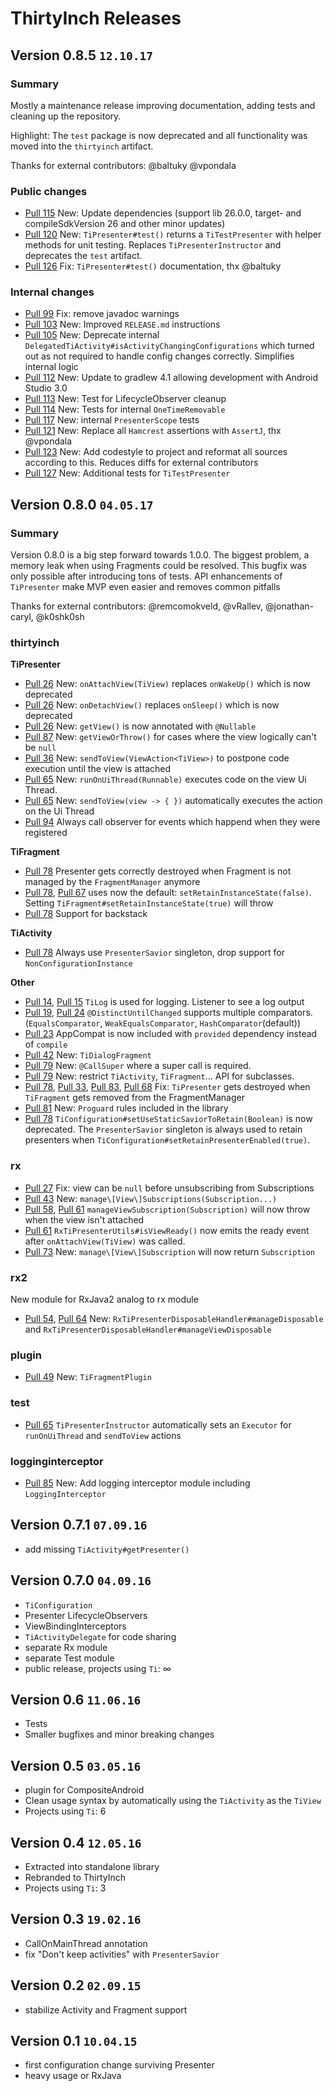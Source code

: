 # ThirtyInch Releases


## Version 0.8.5 `12.10.17`

### Summary

Mostly a maintenance release improving documentation, adding tests and cleaning up the repository.

Highlight: The `test` package is now deprecated and all functionality was moved into the `thirtyinch` artifact.

Thanks for external contributors:
@baltuky @vpondala 

### Public changes

- [Pull 115](https://github.com/grandcentrix/ThirtyInch/pull/115) New: Update dependencies (support lib 26.0.0, target- and compileSdkVersion 26 and other minor updates)
- [Pull 120](https://github.com/grandcentrix/ThirtyInch/pull/120) New: `TiPresenter#test()` returns a `TiTestPresenter` with helper methods for unit testing. Replaces `TiPresenterInstructor` and deprecates the `test` artifact.
- [Pull 126](https://github.com/grandcentrix/ThirtyInch/pull/126) Fix: `TiPresenter#test()` documentation, thx @baltuky

### Internal changes

- [Pull 99](https://github.com/grandcentrix/ThirtyInch/pull/99) Fix: remove javadoc warnings
- [Pull 103](https://github.com/grandcentrix/ThirtyInch/pull/103) New: Improved `RELEASE.md` instructions
- [Pull 105](https://github.com/grandcentrix/ThirtyInch/pull/105) New: Deprecate internal `DelegatedTiActivity#isActivityChangingConfigurations` which turned out as not required to handle config changes correctly. Simplifies internal logic
- [Pull 112](https://github.com/grandcentrix/ThirtyInch/pull/112) New: Update to gradlew 4.1 allowing development with Android Studio 3.0
- [Pull 113](https://github.com/grandcentrix/ThirtyInch/pull/113) New: Test for LifecycleObserver cleanup
- [Pull 114](https://github.com/grandcentrix/ThirtyInch/pull/114) New: Tests for internal `OneTimeRemovable`
- [Pull 117](https://github.com/grandcentrix/ThirtyInch/pull/117) New: internal `PresenterScope` tests
- [Pull 121](https://github.com/grandcentrix/ThirtyInch/pull/121) New: Replace all `Hamcrest` assertions with `AssertJ`, thx @vpondala 
- [Pull 123](https://github.com/grandcentrix/ThirtyInch/pull/123) New: Add codestyle to project and reformat all sources according to this. Reduces diffs for external contributors
- [Pull 127](https://github.com/grandcentrix/ThirtyInch/pull/127) New: Additional tests for 
`TiTestPresenter`

## Version 0.8.0 `04.05.17`

### Summary

Version 0.8.0 is a big step forward towards 1.0.0. The biggest problem, a memory leak when using Fragments could be resolved. This bugfix was only possible after introducing tons of tests.
API enhancements of `TiPresenter` make MVP even easier and removes common pitfalls

Thanks for external contributors:
@remcomokveld, @vRallev, @jonathan-caryl, @k0shk0sh

### thirtyinch

**TiPresenter**

- [Pull 26](https://github.com/grandcentrix/ThirtyInch/pull/26) New: `onAttachView(TiView)` replaces `onWakeUp()` which is now deprecated
- [Pull 26](https://github.com/grandcentrix/ThirtyInch/pull/26) New: `onDetachView()` replaces `onSleep()` which is now deprecated
- [Pull 26](https://github.com/grandcentrix/ThirtyInch/pull/26) New: `getView()` is now annotated with `@Nullable`
- [Pull 87](https://github.com/grandcentrix/ThirtyInch/pull/87) New: `getViewOrThrow()` for cases where the view logically can't be `null`
- [Pull 36](https://github.com/grandcentrix/ThirtyInch/pull/36) New: `sendToView(ViewAction<TiView>)` to postpone code execution until the view is attached
- [Pull 65](https://github.com/grandcentrix/ThirtyInch/pull/65) New: `runOnUiThread(Runnable)` executes code on the view Ui Thread.
- [Pull 65](https://github.com/grandcentrix/ThirtyInch/pull/65) New: `sendToView(view -> { })` automatically executes the action on the Ui Thread
- [Pull 94](https://github.com/grandcentrix/ThirtyInch/pull/94) Always call observer for events which happend when they were registered

**TiFragment**

- [Pull 78](https://github.com/grandcentrix/ThirtyInch/pull/78) Presenter gets correctly destroyed when Fragment is not managed by the `FragmentManager` anymore
- [Pull 78](https://github.com/grandcentrix/ThirtyInch/pull/78), [Pull 67](https://github.com/grandcentrix/ThirtyInch/pull/67) uses now the default: `setRetainInstanceState(false)`. Setting `TiFragment#setRetainInstanceState(true)` will throw
- [Pull 78](https://github.com/grandcentrix/ThirtyInch/pull/78) Support for backstack

**TiActivity**

- [Pull 78](https://github.com/grandcentrix/ThirtyInch/pull/78) Always use `PresenterSavior` singleton, drop support for `NonConfigurationInstance`

**Other**

- [Pull 14](https://github.com/grandcentrix/ThirtyInch/pull/14), [Pull 15](https://github.com/grandcentrix/ThirtyInch/pull/15) `TiLog` is used for logging. Listener to see a log output
- [Pull 19](https://github.com/grandcentrix/ThirtyInch/pull/19), [Pull 24](https://github.com/grandcentrix/ThirtyInch/pull/24) `@DistinctUntilChanged` supports multiple comparators. (`EqualsComparator`, `WeakEqualsComparator`, `HashComparator`(default))
- [Pull 23](https://github.com/grandcentrix/ThirtyInch/pull/23) AppCompat is now included with `provided` dependency instead of `compile`
- [Pull 42](https://github.com/grandcentrix/ThirtyInch/pull/42) New: `TiDialogFragment`
- [Pull 79](https://github.com/grandcentrix/ThirtyInch/pull/79) New: `@CallSuper` where a super call is required.
- [Pull 79](https://github.com/grandcentrix/ThirtyInch/pull/79) New: restrict `TiActivity`, `TiFragment`...  API for subclasses. 
- [Pull 78](https://github.com/grandcentrix/ThirtyInch/pull/78), [Pull 33](https://github.com/grandcentrix/ThirtyInch/pull/33), [Pull 83](https://github.com/grandcentrix/ThirtyInch/pull/83), [Pull 68](https://github.com/grandcentrix/ThirtyInch/pull/68) Fix: `TiPresenter` gets destroyed when `TiFragment` gets removed from the FragmentManager
- [Pull 81](https://github.com/grandcentrix/ThirtyInch/pull/81) New: `Proguard` rules included in the library
- [Pull 78](https://github.com/grandcentrix/ThirtyInch/pull/78) `TiConfiguration#setUseStaticSaviorToRetain(Boolean)` is now deprecated. The `PresenterSavior` singleton is always used to retain presenters when `TiConfiguration#setRetainPresenterEnabled(true)`. 

### rx

- [Pull 27](https://github.com/grandcentrix/ThirtyInch/pull/27) Fix: view can be `null` before unsubscribing from Subscriptions
- [Pull 43](https://github.com/grandcentrix/ThirtyInch/pull/43) New: `manage\[View\]Subscriptions(Subscription...)`
- [Pull 58](https://github.com/grandcentrix/ThirtyInch/pull/), [Pull 61](https://github.com/grandcentrix/ThirtyInch/pull/61) `manageViewSubscription(Subscription)` will now throw when the view isn't attached
- [Pull 61](https://github.com/grandcentrix/ThirtyInch/pull/61) `RxTiPresenterUtils#isViewReady()` now emits the ready event after `onAttachView(TiView)` was called.
- [Pull 73](https://github.com/grandcentrix/ThirtyInch/pull/73) New: `manage\[View\]Subscription` will now return `Subscription`

### rx2

New module for RxJava2 analog to rx module

- [Pull 54](https://github.com/grandcentrix/ThirtyInch/pull/54), [Pull 64](https://github.com/grandcentrix/ThirtyInch/pull/64) New: `RxTiPresenterDisposableHandler#manageDisposable` and `RxTiPresenterDisposableHandler#manageViewDisposable`

### plugin

- [Pull 49](https://github.com/grandcentrix/ThirtyInch/pull/49) New: `TiFragmentPlugin`

### test

- [Pull 65](https://github.com/grandcentrix/ThirtyInch/pull/65) `TiPresenterInstructor` automatically sets an `Executor` for `runOnUiThread` and `sendToView` actions

### logginginterceptor

 - [Pull 85](https://github.com/grandcentrix/ThirtyInch/pull/85) New: Add logging interceptor module including `LoggingInterceptor`

## Version 0.7.1 `07.09.16`
- add missing `TiActivity#getPresenter()`

## Version 0.7.0 `04.09.16`
- `TiConfiguration`
- Presenter LifecycleObservers
- ViewBindingInterceptors
- `TiActivityDelegate` for code sharing
- separate Rx module
- separate Test module
- public release, projects using `Ti`: ∞

## Version 0.6 `11.06.16`
- Tests
- Smaller bugfixes and minor breaking changes

## Version 0.5 `03.05.16`
- plugin for CompositeAndroid
- Clean usage syntax by automatically using the `TiActivity` as the `TiView`
- Projects using `Ti`: 6

## Version 0.4 `12.05.16`
- Extracted into standalone library
- Rebranded to ThirtyInch
- Projects using `Ti`: 3

## Version 0.3 `19.02.16`
- CallOnMainThread annotation
- fix "Don't keep activities" with `PresenterSavior`

## Version 0.2 `02.09.15`
- stabilize Activity and Fragment support

## Version 0.1 `10.04.15`
- first configuration change surviving Presenter
- heavy usage or RxJava
